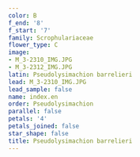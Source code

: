 ```yaml
---
color: B
f_end: '8'
f_start: '7'
family: Scrophulariaceae
flower_type: C
image:
- M_3-2310_IMG.JPG
- M_3-2312_IMG.JPG
latin: Pseudolysimachion barrelieri
lead: M_3-2310_IMG.JPG
lead_sample: false
name: index.en
order: Pseudolysimachion
parallel: false
petals: '4'
petals_joined: false
star_shape: false
title: Pseudolysimachion barrelieri
---
```

